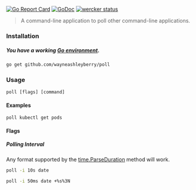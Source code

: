 [![Go Report Card](https://goreportcard.com/badge/github.com/wayneashleyberry/poll)](https://goreportcard.com/report/github.com/wayneashleyberry/poll)
[![GoDoc](https://godoc.org/github.com/wayneashleyberry/poll?status.svg)](https://godoc.org/github.com/wayneashleyberry/poll)
[![wercker status](https://app.wercker.com/status/ef0020b87e80a613dcd4b275105ee2d4/s/master "wercker status")](https://app.wercker.com/project/byKey/ef0020b87e80a613dcd4b275105ee2d4)

> A command-line application to poll other command-line applications.

### Installation

##### You have a working [Go environment](https://golang.org/doc/install).

```sh
go get github.com/wayneashleyberry/poll
```

### Usage

```
poll [flags] [command]
```

#### Examples

```
poll kubectl get pods
```

#### Flags

##### Polling Interval

Any format supported by the [time.ParseDuration](https://golang.org/pkg/time/#ParseDuration) method will work.

```sh
poll -i 10s date
```

```sh
poll -i 50ms date +%s%3N
```
